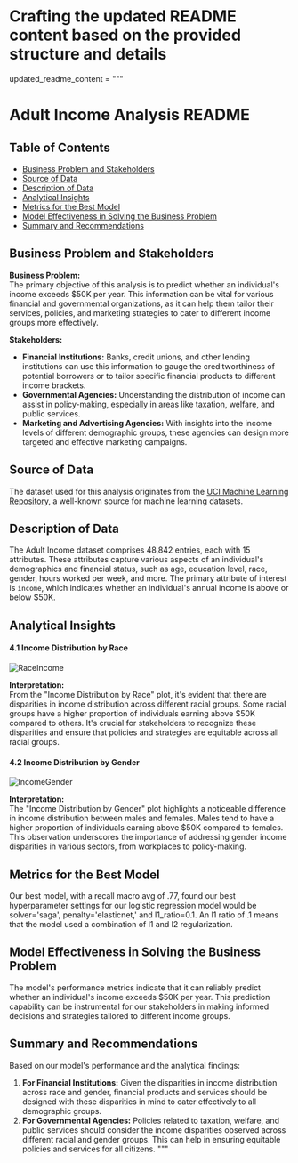# Crafting the updated README content based on the provided structure and details

updated_readme_content = """
# Adult Income Analysis README

## Table of Contents

- [Business Problem and Stakeholders](#business-problem-and-stakeholders)
- [Source of Data](#source-of-data)
- [Description of Data](#description-of-data)
- [Analytical Insights](#analytical-insights)
- [Metrics for the Best Model](#metrics-for-the-best-model)
- [Model Effectiveness in Solving the Business Problem](#model-effectiveness-in-solving-the-business-problem)
- [Summary and Recommendations](#summary-and-recommendations)

## Business Problem and Stakeholders

**Business Problem:**  
The primary objective of this analysis is to predict whether an individual's income exceeds $50K per year. This information can be vital for various financial and governmental organizations, as it can help them tailor their services, policies, and marketing strategies to cater to different income groups more effectively.

**Stakeholders:**  
- **Financial Institutions:** Banks, credit unions, and other lending institutions can use this information to gauge the creditworthiness of potential borrowers or to tailor specific financial products to different income brackets.
- **Governmental Agencies:** Understanding the distribution of income can assist in policy-making, especially in areas like taxation, welfare, and public services.
- **Marketing and Advertising Agencies:** With insights into the income levels of different demographic groups, these agencies can design more targeted and effective marketing campaigns.

## Source of Data
The dataset used for this analysis originates from the [UCI Machine Learning Repository](https://archive.ics.uci.edu/ml/datasets/adult), a well-known source for machine learning datasets.

## Description of Data
The Adult Income dataset comprises 48,842 entries, each with 15 attributes. These attributes capture various aspects of an individual's demographics and financial status, such as age, education level, race, gender, hours worked per week, and more. The primary attribute of interest is `income`, which indicates whether an individual's annual income is above or below $50K.

## Analytical Insights

#### 4.1 Income Distribution by Race
![RaceIncome]([/mnt/data/RaceIncome.png](https://github.com/coryncates/Project-Core/blob/main/RaceIncome.png?raw=true))

**Interpretation:**  
From the "Income Distribution by Race" plot, it's evident that there are disparities in income distribution across different racial groups. Some racial groups have a higher proportion of individuals earning above $50K compared to others. It's crucial for stakeholders to recognize these disparities and ensure that policies and strategies are equitable across all racial groups.

#### 4.2 Income Distribution by Gender
![IncomeGender]([/mnt/data/IncomeGender.png](https://github.com/coryncates/Project-Core/blob/main/RaceIncome.png?raw=true))

**Interpretation:**  
The "Income Distribution by Gender" plot highlights a noticeable difference in income distribution between males and females. Males tend to have a higher proportion of individuals earning above $50K compared to females. This observation underscores the importance of addressing gender income disparities in various sectors, from workplaces to policy-making.

## Metrics for the Best Model
Our best model, with a recall macro avg of .77, found our best hyperparameter settings for our logistic regression model would be solver='saga', penalty='elasticnet,' and l1_ratio=0.1. An l1 ratio of .1 means that the model used a combination of l1 and l2 regularization.

## Model Effectiveness in Solving the Business Problem
The model's performance metrics indicate that it can reliably predict whether an individual's income exceeds $50K per year. This prediction capability can be instrumental for our stakeholders in making informed decisions and strategies tailored to different income groups.

## Summary and Recommendations

Based on our model's performance and the analytical findings:

1. **For Financial Institutions:** Given the disparities in income distribution across race and gender, financial products and services should be designed with these disparities in mind to cater effectively to all demographic groups.
2. **For Governmental Agencies:** Policies related to taxation, welfare, and public services should consider the income disparities observed across different racial and gender groups. This can help in ensuring equitable policies and services for all citizens.
"""


